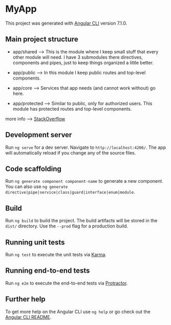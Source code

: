 # MyApp

This project was generated with [Angular CLI](https://github.com/angular/angular-cli) version 7.1.0.

## Main project structure

- app/shared --> This is the module where I keep small stuff that every other module will need. I have 3 submodules there directives, components and pipes, just to keep things organized a little better.

- app/public --> In this module I keep public routes and top-level components.

- app/core --> Services that app needs (and cannot work without) go here.

- app/protected --> Similar to public, only for authorized users. This module has protected routes and top-level components.

more info --> [StackOverflow](https://stackoverflow.com/questions/42779871/angular-core-feature-shared-modules-what-goes-where)

## Development server

Run `ng serve` for a dev server. Navigate to `http://localhost:4200/`. The app will automatically reload if you change any of the source files.

## Code scaffolding

Run `ng generate component component-name` to generate a new component. You can also use `ng generate directive|pipe|service|class|guard|interface|enum|module`.

## Build

Run `ng build` to build the project. The build artifacts will be stored in the `dist/` directory. Use the `--prod` flag for a production build.

## Running unit tests

Run `ng test` to execute the unit tests via [Karma](https://karma-runner.github.io).

## Running end-to-end tests

Run `ng e2e` to execute the end-to-end tests via [Protractor](http://www.protractortest.org/).

## Further help

To get more help on the Angular CLI use `ng help` or go check out the [Angular CLI README](https://github.com/angular/angular-cli/blob/master/README.md).
